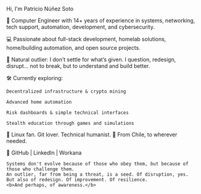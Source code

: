 Hi, I'm Patricio Núñez Soto

🚀 Computer Engineer with 14+ years of experience in systems, networking, tech support, automation, development, and cybersecurity.

💻 Passionate about full-stack development, homelab solutions, home/building automation, and open source projects. 

🧠 Natural outlier: I don’t settle for what’s given. I question, redesign, disrupt… not to break, but to understand and build better.

🛠️ Currently exploring:

    Decentralized infrastructure & crypto mining

    Advanced home automation

    Risk dashboards & simple technical interfaces

    Stealth education through games and simulations

🐧 Linux fan. Git lover. Technical humanist.
📍 From Chile, to wherever needed.

🔗 GitHub | LinkedIn | Workana


    Systems don't evolve because of those who obey them, but because of those who challenge them. 
    An outlier, far from being a threat, is a seed. Of disruption, yes. But also of redesign. Of improvement. Of resilience. 
    <b>And perhaps, of awareness.</b>
